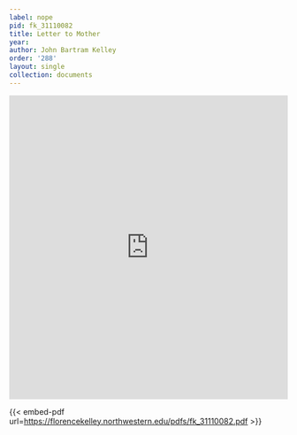 ```yaml
---
label: nope
pid: fk_31110082
title: Letter to Mother
year:
author: John Bartram Kelley
order: '288'
layout: single
collection: documents
---
```

<iframe src="https://northwestern.app.box.com/embed/s/6rsjyr2yz0kcbw24zwpjmyekrvugua3q?sortColumn=date&view=list" width="100%" height="550" frameborder="0" allowfullscreen webkitallowfullscreen msallowfullscreen></iframe>


{{< embed-pdf url=https://florencekelley.northwestern.edu/pdfs/fk_31110082.pdf >}}